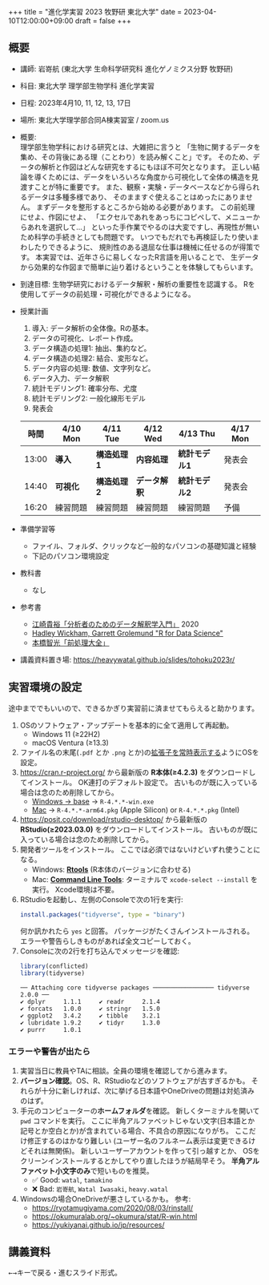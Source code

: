 +++
title = "進化学実習 2023 牧野研 東北大学"
date = 2023-04-10T12:00:00+09:00
draft = false
+++

## 概要

-   講師: 岩嵜航 (東北大学 生命科学研究科 進化ゲノミクス分野 牧野研)
-   科目: 東北大学 理学部生物学科 進化学実習
-   日程: 2023年4月10, 11, 12, 13, 17日
-   場所: 東北大学理学部合同A棟実習室 / zoom.us
-   概要:<br>
    理学部生物学科における研究とは、大雑把に言うと
    「生物に関するデータを集め、その背後にある理（ことわり）を読み解くこと」です。
    そのため、データの解析と作図はどんな研究をするにもほぼ不可欠となります。
    正しい結論を導くためには、データをいろいろな角度から可視化して全体の構造を見渡すことが特に重要です。
    また、観察・実験・データベースなどから得られるデータは多種多様であり、
    そのまますぐ使えることはめったにありません。
    まずデータを整形するところから始める必要があります。
    この前処理にせよ、作図にせよ、
    「エクセルであれをあっちにコピペして、メニューからあれを選択して...」
    といった手作業でやるのは大変ですし、再現性が無いため科学の手続きとしても問題です。
    いつでもだれでも再検証したり使いまわしたりできるように、
    規則性のある退屈な仕事は機械に任せるのが得策です。
    本実習では、近年さらに易しくなったR言語を用いることで、
    生データから効果的な作図まで簡単に辿り着けるということを体験してもらいます。
-   到達目標:
    生物学研究におけるデータ解釈・解析の重要性を認識する。
    Rを使用してデータの前処理・可視化ができるようになる。
-   授業計画
    1. 導入: データ解析の全体像。Rの基本。
    2. データの可視化、レポート作成。
    3. データ構造の処理1: 抽出、集約など。
    4. データ構造の処理2: 結合、変形など。
    5. データ内容の処理: 数値、文字列など。
    6. データ入力、データ解釈
    7. 統計モデリング1: 確率分布、尤度
    8. 統計モデリング2: 一般化線形モデル
    9. 発表会

    | 時間  | 4/10 Mon | 4/11 Tue | 4/12 Wed | 4/13 Thu | 4/17 Mon |
    | ----- | -------- | -------- | -------- | -------- | -------- |
    | 13:00 | **導入** | **構造処理1** | **内容処理** | **統計モデル1** | 発表会 |
    | 14:40 | **可視化** | **構造処理2** | **データ解釈** | **統計モデル2** | 発表会 |
    | 16:20 | 練習問題 | 練習問題 | 練習問題 | 練習問題 | 予備 |

-   準備学習等
    - ファイル、フォルダ、クリックなど一般的なパソコンの基礎知識と経験
    - 下記のパソコン環境設定
-   教科書
    - なし
-   参考書
    - [江崎貴裕「分析者のためのデータ解釈学入門」](https://amzn.to/3uznzCK) 2020
    - [Hadley Wickham, Garrett Grolemund "R for Data Science"](https://r4ds.had.co.nz/)
    - [本橋智光「前処理大全」](https://www.amazon.co.jp/dp/4774196479/ref=as_li_ss_tl?ie=UTF8&linkCode=ll1&tag=heavywatal-22&linkId=8a3fd4e9a0c944b1b41242bbab8d147b)
-   講義資料置き場: <https://heavywatal.github.io/slides/tohoku2023r/>


## 実習環境の設定

途中まででもいいので、できるかぎり実習前に済ませてもらえると助かります。

1.  OSのソフトウェア・アップデートを基本的に全て適用して再起動。
    - Windows 11 (≥22H2)
    - macOS Ventura (≥13.3)
1.  ファイル名の末尾(`.pdf` とか `.png` とか)の[拡張子を常時表示する](https://duckduckgo.com/?q=拡張子+検索)ようにOSを設定。
1.  <https://cran.r-project.org/>
    から最新版の **R本体(≥4.2.3)** をダウンロードしてインストール。
    OK連打のデフォルト設定で。
    古いものが既に入っている場合は念のため削除してから。
    - [Windows → base](https://cran.r-project.org/bin/windows/base) → `R-4.*.*-win.exe`
    - [Mac](https://cran.r-project.org/bin/macosx/)
      → `R-4.*.*-arm64.pkg` (Apple Silicon) or `R-4.*.*.pkg` (Intel)
1.  <https://posit.co/download/rstudio-desktop/>
    から最新版の **RStudio(≥2023.03.0)** をダウンロードしてインストール。
    古いものが既に入っている場合は念のため削除してから。
1.  開発者ツールをインストール。
    ここでは必須ではないけどいずれ使うことになる。
    - Windows: [**Rtools**](https://cran.r-project.org/bin/windows/Rtools/)
      (R本体のバージョンに合わせる)
    - Mac: [**Command Line Tools**](https://duckduckgo.com/?q=command+line+tools):
      ターミナルで `xcode-select --install` を実行。
      Xcode環境は不要。
1.  RStudioを起動し、左側のConsoleで次の1行を実行:
    ```r
    install.packages("tidyverse", type = "binary")
    ```
    何か訊かれたら `yes` と回答。
    パッケージがたくさんインストールされる。
    エラーや警告らしきものがあれば全文コピーしておく。
1.  Consoleに次の2行を打ち込んでメッセージを確認:
    ```r
    library(conflicted)
    library(tidyverse)
    ```
    ```
    ── Attaching core tidyverse packages ───────────────── tidyverse 2.0.0 ──
    ✔ dplyr     1.1.1     ✔ readr     2.1.4
    ✔ forcats   1.0.0     ✔ stringr   1.5.0
    ✔ ggplot2   3.4.2     ✔ tibble    3.2.1
    ✔ lubridate 1.9.2     ✔ tidyr     1.3.0
    ✔ purrr     1.0.1
    ```

### エラーや警告が出たら

1.  実習当日に教員やTAに相談。全員の環境を確認してから進みます。
1.  **バージョン確認**。OS、R、RStudioなどのソフトウェアが古すぎるかも。
    それらが十分に新しければ、次に挙げる日本語やOneDriveの問題は対処済みのはず。
1.  手元のコンピューターの**ホームフォルダ**を確認。
    新しくターミナルを開いて `pwd` コマンドを実行。
    ここに半角アルファベットじゃない文字(日本語とか記号とか空白とか)が含まれている場合、不具合の原因になりがち。
    ここだけ修正するのはかなり難しい
    (ユーザー名のフルネーム表示は変更できるけどそれは無関係)。
    新しいユーザーアカウントを作って引っ越すとか、
    OSをクリーンインストールするとかしてやり直したほうが結局早そう。
    **半角アルファベット小文字のみ**で短いものを推奨。
    - ✅ Good: `watal`, `tamakino`
    - ❌ Bad: `岩嵜航`, `Watal Iwasaki`, `heavy.watal`
1.  Windowsの場合OneDriveが悪さしているかも。
    参考:
    - <https://ryotamugiyama.com/2020/08/03/rinstall/>
    - <https://okumuralab.org/~okumura/stat/R-win.html>
    - <https://yukiyanai.github.io/jp/resources/>


## 講義資料

<kbd>←</kbd><kbd>→</kbd>キーで戻る・進むスライド形式。
